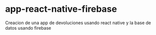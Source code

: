 # app-react-native-firebase
Creacion de una app de devoluciones usando react native y la base de datos usando firebase
